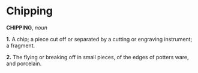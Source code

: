 # Chipping

**CHIPPING**, _noun_

**1.** A chip; a piece cut off or separated by a cutting or engraving instrument; a fragment.

**2.** The flying or breaking off in small pieces, of the edges of potters ware, and porcelain.
